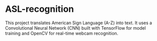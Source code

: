 # ASL-recognition
This project translates American Sign Language (A-Z) into text. It uses a Convolutional Neural Network (CNN) built with TensorFlow for model training and OpenCV for real-time webcam recognition.
